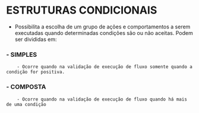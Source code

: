 # ESTRUTURAS CONDICIONAIS
- Possibilita a escolha de um grupo de ações e comportamentos a serem executadas quando determinadas condições são ou não aceitas. Podem ser divididas em:

### - SIMPLES 
        - Ocorre quando na validação de execução de fluxo somente quando a condição for positiva.

### - COMPOSTA
        - Ocorre quando na validação de execução de fluxo quando há mais de uma condição